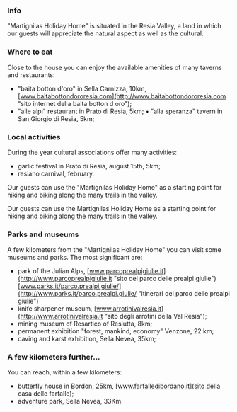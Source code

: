 ### Info

"Martignilas Holiday Home" is situated in the Resia Valley, a land in which our guests will appreciate the natural aspect as well as the cultural.

### Where to eat

Close to the house you can enjoy the available amenities of many taverns and restaurants:

* "baita botton d'oro" in Sella Carnizza, 10km, [www.baitabottondororesia.com](http://www.baitabottondororesia.com "sito internet della baita botton d oro");
* "alle alpi" restaurant in Prato di Resia, 5km;
• "alla speranza" tavern in San Giorgio di Resia, 5km;

### Local activities

During the year cultural associations offer many activities:

* garlic festival in Prato di Resia, august 15th, 5km;
* resiano carnival, february.

Our guests can use the "Martignilas Holiday Home" as a starting point for hiking and biking along the many trails in the valley.

Our guests  can use the Martignilas Holiday Home as a  starting point for hiking and biking along the many trails in the valley.

### Parks and museums

A few kilometers from the "Martignilas Holiday Home" you can visit some museums and parks. The most significant are:

* park of the Julian Alps, [www.parcoprealpigiulie.it](http://www.parcoprealpigiulie.it "sito del parco delle prealpi giulie") [www.parks.it/parco.prealpi.giulie/](http://www.parks.it/parco.prealpi.giulie/ "itinerari del parco delle prealpi giulie")
* knife sharpener museum, [www.arrotinivalresia.it](http://www.arrotinivalresia.it "sito degli arrotini della Val Resia");
* mining museum of Resartico of Resiutta, 8km;
* permanent exhibition "forest, mankind, economy" Venzone, 22 km;
* caving and karst exhibition, Sella Nevea, 35km;

### A few kilometers further...

You can reach, within a few kilometers:

* butterfly house in Bordon, 25km, [www.farfalledibordano.it](sito della casa delle farfalle);
* adventure park, Sella Nevea, 33Km.
